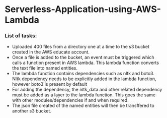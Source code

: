 # Serverless-Application-using-AWS-Lambda

<h3> List of tasks: </h3>
<ul>
  <li> Uploaded 400 files from a directory one at a time to the s3 bucket created in the AWS educate account.</li>
  <li> Once a file is added to the bucket, an event must be triggered which calls a function present in AWS lambda. This lambda function converts the text file into named entities. </li>
  <li> The lambda function contains dependencies such as nltk and boto3. Nltk dependency needs to be explicitly added in the lambda function, however boto3 is present by default </li>
  <li> For adding the dependency, the nltk_data and other related dependency must be added as a layer to the lambda function. This goes the same with other modules/dependencies if and when required.</li>
  <li>The json file created of the named entities will then be transffered to another s3 bucket.</li>
</ul>  
